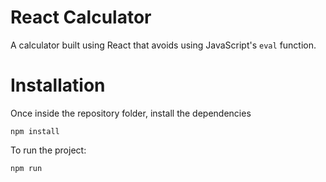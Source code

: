 # React Calculator

A calculator built using React that avoids using JavaScript's `eval` function.

# Installation

Once inside the repository folder, install the dependencies

`npm install`

To run the project:

`npm run`
